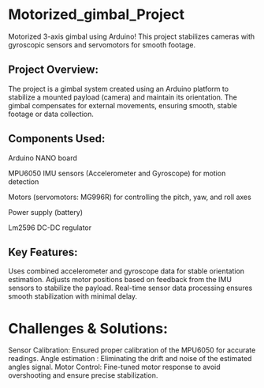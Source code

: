 # Motorized_gimbal_Project

Motorized 3-axis gimbal using Arduino! This project stabilizes cameras with gyroscopic sensors and servomotors for smooth footage.


## Project Overview:
The project is a gimbal system created using an Arduino platform to stabilize a mounted payload (camera) and maintain its orientation. The gimbal compensates for external movements, ensuring smooth, stable footage or data collection.

## Components Used:
Arduino NANO board

MPU6050 IMU sensors (Accelerometer and Gyroscope) for motion detection

Motors (servomotors: MG996R) for controlling the pitch, yaw, and roll axes

Power supply (battery)

Lm2596 DC-DC regulator

## Key Features:
Uses combined accelerometer and gyroscope data for stable orientation estimation. Adjusts motor positions based on feedback from the IMU sensors to stabilize the payload. Real-time sensor data processing ensures smooth stabilization with minimal delay.

# Challenges & Solutions:
Sensor Calibration: Ensured proper calibration of the MPU6050 for accurate readings.
Angle estimation : Eliminating the drift and noise of the estimated angles signal.
Motor Control: Fine-tuned motor response to avoid overshooting and ensure precise stabilization.

